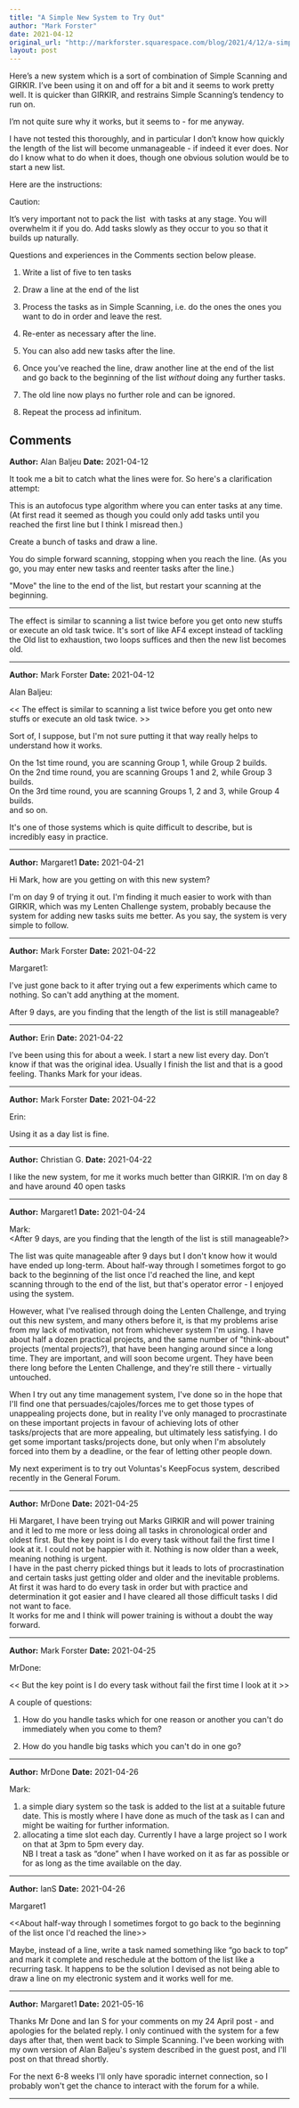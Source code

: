```yaml
---
title: "A Simple New System to Try Out"
author: "Mark Forster"
date: 2021-04-12
original_url: "http://markforster.squarespace.com/blog/2021/4/12/a-simple-new-system-to-try-out.html"
layout: post
---
```


Here’s a new system which is a sort of combination of Simple Scanning and GIRKIR. I’ve been using it on and off for a bit and it seems to work pretty well. It is quicker than GIRKIR, and restrains Simple Scanning’s tendency to run on.

I’m not quite sure why it works, but it seems to - for me anyway.

I have not tested this thoroughly, and in particular I don’t know how quickly the length of the list will become unmanageable - if indeed it ever does. Nor do I know what to do when it does, though one obvious solution would be to start a new list.

Here are the instructions:

Caution:

It’s very important not to pack the list  with tasks at any stage. You will overwhelm it if you do. Add tasks slowly as they occur to you so that it builds up naturally.

Questions and experiences in the Comments section below please.

1. Write a list of five to ten tasks

2. Draw a line at the end of the list

3. Process the tasks as in Simple Scanning, i.e. do the ones the ones you want to do in order and leave the rest.

4. Re-enter as necessary after the line.

5. You can also add new tasks after the line.

6. Once you’ve reached the line, draw another line at the end of the list and go back to the beginning of the list *without* doing any further tasks.

7. The old line now plays no further role and can be ignored.

8. Repeat the process ad infinitum.

## Comments

**Author:** Alan Baljeu
**Date:** 2021-04-12

It took me a bit to catch what the lines were for. So here's a clarification attempt:  
  
This is an autofocus type algorithm where you can enter tasks at any time. (At first read it seemed as though you could only add tasks until you reached the first line but I think I misread then.)  
  
Create a bunch of tasks and draw a line.  
  
You do simple forward scanning, stopping when you reach the line. (As you go, you may enter new tasks and reenter tasks after the line.)   
  
"Move" the line to the end of the list, but restart your scanning at the beginning.  
  
----  
  
The effect is similar to scanning a list twice before you get onto new stuffs or execute an old task twice. It's sort of like AF4 except instead of tackling the Old list to exhaustion, two loops suffices and then the new list becomes old.

---

**Author:** Mark Forster
**Date:** 2021-04-12

Alan Baljeu:  
  
<< The effect is similar to scanning a list twice before you get onto new stuffs or execute an old task twice. >>  
  
Sort of, I suppose, but I'm not sure putting it that way really helps to understand how it works.  
  
On the 1st time round, you are scanning Group 1, while Group 2 builds.  
On the 2nd time round, you are scanning Groups 1 and 2, while Group 3 builds.  
On the 3rd time round, you are scanning Groups 1, 2 and 3, while Group 4 builds.  
and so on.  
  
It's one of those systems which is quite difficult to describe, but is incredibly easy in practice.

---

**Author:** Margaret1
**Date:** 2021-04-21

Hi Mark, how are you getting on with this new system?  
  
I'm on day 9 of trying it out. I'm finding it much easier to work with than GIRKIR, which was my Lenten Challenge system, probably because the system for adding new tasks suits me better. As you say, the system is very simple to follow.

---

**Author:** Mark Forster
**Date:** 2021-04-22

Margaret1:  
  
I've just gone back to it after trying out a few experiments which came to nothing. So can't add anything at the moment.  
  
After 9 days, are you finding that the length of the list is still manageable?

---

**Author:** Erin
**Date:** 2021-04-22

I’ve been using this for about a week. I start a new list every day. Don’t know if that was the original idea. Usually I finish the list and that is a good feeling. Thanks Mark for your ideas.

---

**Author:** Mark Forster
**Date:** 2021-04-22

Erin:  
  
Using it as a day list is fine.

---

**Author:** Christian G.
**Date:** 2021-04-22

I like the new system, for me it works much better than GIRKIR. I‘m on day 8 and have around 40 open tasks

---

**Author:** Margaret1
**Date:** 2021-04-24

Mark:  
<After 9 days, are you finding that the length of the list is still manageable?>  
  
The list was quite manageable after 9 days but I don't know how it would have ended up long-term. About half-way through I sometimes forgot to go back to the beginning of the list once I'd reached the line, and kept scanning through to the end of the list, but that's operator error - I enjoyed using the system.  
  
However, what I've realised through doing the Lenten Challenge, and trying out this new system, and many others before it, is that my problems arise from my lack of motivation, not from whichever system I'm using. I have about half a dozen practical projects, and the same number of "think-about" projects (mental projects?), that have been hanging around since a long time. They are important, and will soon become urgent. They have been there long before the Lenten Challenge, and they're still there - virtually untouched.  
  
When I try out any time management system, I've done so in the hope that I'll find one that persuades/cajoles/forces me to get those types of unappealing projects done, but in reality I've only managed to procrastinate on these important projects in favour of achieving lots of other tasks/projects that are more appealing, but ultimately less satisfying. I do get some important tasks/projects done, but only when I'm absolutely forced into them by a deadline, or the fear of letting other people down.   
  
My next experiment is to try out Voluntas's KeepFocus system, described recently in the General Forum.

---

**Author:** MrDone
**Date:** 2021-04-25

Hi Margaret, I have been trying out Marks GIRKIR and will power training and it led to me more or less doing all tasks in chronological order and oldest first. But the key point is I do every task without fail the first time I look at it. I could not be happier with it. Nothing is now older than a week, meaning nothing is urgent.  
I have in the past cherry picked things but it leads to lots of procrastination and certain tasks just getting older and older and the inevitable problems.  
At first it was hard to do every task in order but with practice and determination it got easier and I have cleared all those difficult tasks I did not want to face.  
It works for me and I think will power training is without a doubt the way forward.

---

**Author:** Mark Forster
**Date:** 2021-04-25

MrDone:  
  
<< But the key point is I do every task without fail the first time I look at it >>  
  
A couple of questions:  
  
1) How do you handle tasks which for one reason or another you can't do immediately when you come to them?  
  
2) How do you handle big tasks which you can't do in one go?

---

**Author:** MrDone
**Date:** 2021-04-26

Mark:  
1) a simple diary system so the task is added to the list at a suitable future date. This is mostly where I have done as much of the task as I can and might be waiting for further information.  
2) allocating a time slot each day. Currently I have a large project so I work on that at 3pm to 5pm every day.  
NB I treat a task as “done” when I have worked on it as far as possible or for as long as the time available on the day.

---

**Author:** IanS
**Date:** 2021-04-26

Margaret1  
  
<<About half-way through I sometimes forgot to go back to the beginning of the list once I'd reached the line>>  
  
Maybe, instead of a line, write a task named something like “go back to top” and mark it complete and reschedule at the bottom of the list like a recurring task. It happens to be the solution I devised as not being able to draw a line on my electronic system and it works well for me.

---

**Author:** Margaret1
**Date:** 2021-05-16

Thanks Mr Done and Ian S for your comments on my 24 April post - and apologies for the belated reply. I only continued with the system for a few days after that, then went back to Simple Scanning. I've been working with my own version of Alan Baljeu's system described in the guest post, and I'll post on that thread shortly.  
  
For the next 6-8 weeks I'll only have sporadic internet connection, so I probably won't get the chance to interact with the forum for a while.

---
